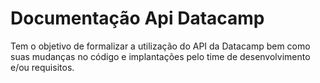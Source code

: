 # Documentação Api Datacamp
Tem o objetivo de formalizar a utilização do API da Datacamp
bem como suas mudanças no código e implantações pelo time de 
desenvolvimento e/ou requisitos.
